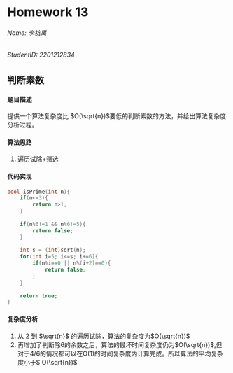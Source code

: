 # Homework 13
###### Name: 李杭禹
###### StudentID: 2201212834

## 判断素数

#### 题目描述
提供一个算法复杂度比 $O(\sqrt{n})$要低的判断素数的方法，并给出算法复杂度分析过程。

#### 算法思路
1. 遍历试除+筛选
#### 代码实现

```C
bool isPrime(int n){
    if(n<=3){
        return n>1;
    }
 
    if(n%6!=1 && n%6!=5){
        return false;   
    }
    
    int s = (int)sqrt(n);
    for(int i=5; i<=s; i+=6){
        if(n%i==0 || n%(i+2)==0){
            return false;
        }
    }
 
    return true;
}
```
#### 复杂度分析

1. 从 2 到 $\sqrt{n}$ 的遍历试除，算法的复杂度为$O(\sqrt{n})$
2. 再增加了判断除6的余数之后，算法的最坏时间复杂度仍为$O(\sqrt{n})$,但对于4/6的情况都可以在O(1)的时间复杂度内计算完成。所以算法的平均复杂度小于$ O(\sqrt{n})$
